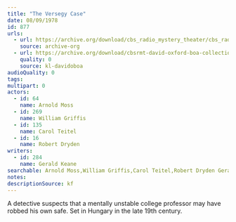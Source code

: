 ```yaml
---
title: "The Versegy Case"
date: 08/09/1978
id: 877
urls: 
  - url: https://archive.org/download/cbs_radio_mystery_theater/cbs_radio_mystery_theater-0851-0900.zip/cbs_radio_mystery_theater-0851-0900%2Fcbsrmt_0877_the_versegy_case.mp3
    source: archive-org
  - url: https://archive.org/download/cbsrmt-david-oxford-boa-collection/CBSRMT-780809-0877-The-Versegy-Case-(128-48)_WBBM-JE-{BoA}.mp3
    quality: 0
    source: kl-davidoboa
audioQuality: 0
tags: 
multipart: 0
actors:  
  - id: 64
    name: Arnold Moss  
  - id: 269
    name: William Griffis  
  - id: 135
    name: Carol Teitel  
  - id: 16
    name: Robert Dryden
writers:  
  - id: 284
    name: Gerald Keane
searchable: Arnold Moss,William Griffis,Carol Teitel,Robert Dryden Gerald Keane
notes: 
descriptionSource: kf
---
```

A detective suspects that a mentally unstable college professor may have robbed his own safe. Set in Hungary in the late 19th century.